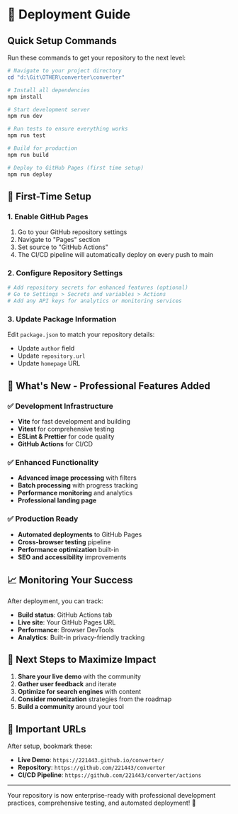 # 🚀 Deployment Guide

## Quick Setup Commands

Run these commands to get your repository to the next level:

```powershell
# Navigate to your project directory
cd "d:\Git\OTHER\converter\converter"

# Install all dependencies
npm install

# Start development server
npm run dev

# Run tests to ensure everything works
npm run test

# Build for production
npm run build

# Deploy to GitHub Pages (first time setup)
npm run deploy
```

## 🔧 First-Time Setup

### 1. Enable GitHub Pages
1. Go to your GitHub repository settings
2. Navigate to "Pages" section
3. Set source to "GitHub Actions"
4. The CI/CD pipeline will automatically deploy on every push to main

### 2. Configure Repository Settings
```powershell
# Add repository secrets for enhanced features (optional)
# Go to Settings > Secrets and variables > Actions
# Add any API keys for analytics or monitoring services
```

### 3. Update Package Information
Edit `package.json` to match your repository details:
- Update `author` field
- Update `repository.url`
- Update `homepage` URL

## 🌟 What's New - Professional Features Added

### ✅ Development Infrastructure
- **Vite** for fast development and building
- **Vitest** for comprehensive testing
- **ESLint & Prettier** for code quality
- **GitHub Actions** for CI/CD

### ✅ Enhanced Functionality  
- **Advanced image processing** with filters
- **Batch processing** with progress tracking
- **Performance monitoring** and analytics
- **Professional landing page**

### ✅ Production Ready
- **Automated deployments** to GitHub Pages
- **Cross-browser testing** pipeline
- **Performance optimization** built-in
- **SEO and accessibility** improvements

## 📈 Monitoring Your Success

After deployment, you can track:
- **Build status**: GitHub Actions tab
- **Live site**: Your GitHub Pages URL
- **Performance**: Browser DevTools
- **Analytics**: Built-in privacy-friendly tracking

## 🎯 Next Steps to Maximize Impact

1. **Share your live demo** with the community
2. **Gather user feedback** and iterate
3. **Optimize for search engines** with content
4. **Consider monetization** strategies from the roadmap
5. **Build a community** around your tool

## 🔗 Important URLs

After setup, bookmark these:
- **Live Demo**: `https://221443.github.io/converter/`
- **Repository**: `https://github.com/221443/converter`
- **CI/CD Pipeline**: `https://github.com/221443/converter/actions`

---

Your repository is now enterprise-ready with professional development practices, comprehensive testing, and automated deployment! 🎉